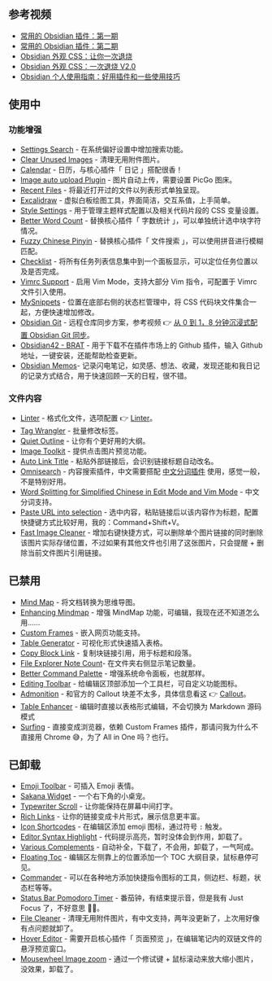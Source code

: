 ## 参考视频

- [常用的 Obsidian 插件：第一期](https://www.bilibili.com/video/BV1cs4y1H77h/)
- [常用的 Obsidian 插件：第二期](https://www.bilibili.com/video/BV1es4y1N7Mb/)
- [Obsidian 外观 CSS：让你一次退烧](https://www.bilibili.com/video/BV1KP4y1B7bd/)
- [Obsidian 外观 CSS：一次退烧 V2.0](https://www.bilibili.com/video/BV1uR4y127UT/?vd_source=b5ea3571072cc2ede537c6c80700c963)
- [Obsidian 个人使用指南：好用插件和一些使用技巧](https://www.bilibili.com/video/BV1gh411E7f7/)

## 使用中

### 功能增强

- [Settings Search](https://github.com/javalent/settings-search) - 在系统偏好设置中增加搜索功能。
- [Clear Unused Images](https://github.com/ozntel/oz-clear-unused-images-obsidian) - 清理无用附件图片。
- [Calendar](https://github.com/liamcain/obsidian-calendar-plugin) - 日历，与核心插件「 日记 」搭配很香！
- [Image auto upload Plugin](https://github.com/renmu123/obsidian-image-auto-upload-plugin) - 图片自动上传，需要设置 PicGo 图床。
- [Recent Files](https://github.com/tgrosinger/recent-files-obsidian) - 将最近打开过的文件以列表形式单独呈现。
- [Excalidraw](https://github.com/zsviczian/obsidian-excalidraw-plugin) - 虚拟白板绘图工具，界面简洁，交互系值，上手简单。
- [Style Settings](https://github.com/mgmeyers/obsidian-style-settings) - 用于管理主题样式配置以及相关代码片段的 CSS 变量设置。
- [Better Word Count](https://github.com/lukeleppan/better-word-count) - 替换核心插件「 字数统计 」，可以单独统计选中块字符情况。
- [Fuzzy Chinese Pinyin](https://github.com/lazyloong/obsidian-fuzzy-chinese) - 替换核心插件「 文件搜索 」，可以使用拼音进行模糊匹配。
- [Checklist](https://github.com/delashum/obsidian-checklist-plugin) - 将所有任务列表信息集中到一个面板显示，可以定位任务位置以及是否完成。
- [Vimrc Support](https://github.com/esm7/obsidian-vimrc-support) - 启用 Vim Mode，支持大部分 Vim 指令，可配置于 Vimrc 文件引入使用。
- [MySnippets](https://github.com/chetachiezikeuzor/MySnippets-Plugin) - 位置在底部右侧的状态栏管理中，将 CSS 代码块文件集合一起，方便快速增加修改。
- [Obsidian Git](https://github.com/denolehov/obsidian-git) - 远程仓库同步方案，参考视频 👉 [从 0 到 1，8 分钟沉浸式配置 Obsidian Git 同步](https://www.bilibili.com/video/BV1Bs4y1976R/)。
- [Obsidian42 - BRAT](https://github.com/TfTHacker/obsidian42-brat) - 用于下载不在插件市场上的 Github 插件，输入 Github 地址，一键安装，还能帮助检查更新。
- [Obsidian Memos](https://github.com/Quorafind/Obsidian-Memos)- 记录闪电笔记，如灵感、想法、收藏，发现还能和我日记的记录方式结合，用于快速回顾一天的日程，很不错。

### 文件内容

- [Linter](https://github.com/platers/obsidian-linter) - 格式化文件，选项配置 👉 [Linter](Linter.md)。
- [Tag Wrangler](https://github.com/pjeby/tag-wrangler) - 批量修改标签。
- [Quiet Outline](https://github.com/guopenghui/obsidian-quiet-outline) - 让你有个更好用的大纲。
- [Image Toolkit](https://github.com/sissilab/obsidian-image-toolkit/blob/master/README_cn.md) - 提供点击图片预览功能。
- [Auto Link Title](https://github.com/zolrath/obsidian-auto-link-title) - 粘贴外部链接后，会识别链接标题自动改名。
- [Omnisearch](https://github.com/scambier/obsidian-omnisearch) - 内容搜索插件，中文需要搭配 [中文分词插件](https://github.com/aidenlx/cm-chs-patch) 使用，感觉一般，不是特别好用。
- [Word Splitting for Simplified Chinese in Edit Mode and Vim Mode](https://github.com/aidenlx/cm-chs-patch) - 中文分词支持。
- [Paste URL into selection](https://github.com/denolehov/obsidian-url-into-selection) - 选中内容，粘贴链接后以该内容作为标题，配置快捷键方式比较好用，我的：Command+Shift+V。
- [Fast Image Cleaner](https://github.com/martinniee/Obsidian-fast-image-cleaner) - 增加右键快捷方式，可以删除单个图片链接的同时删除该图片实际存储位置，不过如果有其他文件也引用了这张图片，只会提醒 + 删除当前文件图片引用链接。

## 已禁用

- [Mind Map](https://github.com/MarkMindCkm/obsidian-enhancing-mindmap/blob/main/Readme-zh.md) - 将文档转换为思维导图。
- [Enhancing Mindmap](https://github.com/MarkMindCkm/obsidian-enhancing-mindmap) - 增强 MindMap 功能，可编辑，我现在还不知道怎么用……
- [Custom Frames](https://github.com/Ellpeck/ObsidianCustomFrames) - 嵌入网页功能支持。
- [Table Generator](https://github.com/Quorafind/Obsidian-Table-Generator) - 可视化形式快速插入表格。
- [Copy Block Link](https://github.com/mgmeyers/obsidian-copy-block-link) - 复制块链接引用，用于标题和段落。
- [File Explorer Note Count](https://github.com/ozntel/file-explorer-note-count)- 在文件夹右侧显示笔记数量。
- [Better Command Palette](https://github.com/AlexBieg/obsidian-better-command-palette) - 增强系统命令面板，也就那样。
- [Editing Toolbar](https://github.com/cumany/obsidian-editing-toolbar) - 给编辑区顶部添加一个工具栏，可自定义功能图标。
- [Admonition](https://github.com/javalent/admonitions) - 和官方的 Callout 块差不太多，具体信息看这 👉 [Callout](Callout.md)。
- [Table Enhancer](https://github.com/Stardusten/ob-table-enhancer) - 编辑时直接以表格形式编辑，不会切换为 Markdown 源码模式
- [Surfing](https://github.com/PKM-er/Obsidian-Surfing/blob/main/README-ZH.md) - 直接变成浏览器，依赖 Custom Frames 插件，那请问我为什么不直接用 Chrome 😅，为了 All in One 吗？也行。

## 已卸载

- [Emoji Toolbar](https://github.com/oliveryh/obsidian-emoji-toolbar) - 可插入 Emoji 表情。
- [Sakana Widget](https://github.com/quorafind/obsidian-sakana-widget) - 一个右下角的小桌宠。
- [Typewriter Scroll](https://github.com/deathau/cm-typewriter-scroll-obsidian) - 让你能保持在屏幕中间打字。
- [Rich Links](https://github.com/dhamaniasad/obsidian-rich-links) - 让你的链接变成卡片形式，展示信息更丰富。
- [Icon Shortcodes](https://github.com/aidenlx/obsidian-icon-shortcodes) - 在编辑区添加 emoji 图标，通过符号 `:` 触发。
- [Editor Syntax Highlight](https://github.com/deathau/cm-editor-syntax-highlight-obsidian) - 代码提示高亮，暂时没体会到作用，卸载了。
- [Various Complements](https://github.com/tadashi-aikawa/obsidian-various-complements-plugin) - 自动补全，下载了，不会用，卸载了，一气呵成。
- [Floating Toc](https://github.com/cumany/obsidian-floating-toc-plugin) - 编辑区左侧靠上的位置添加一个 TOC 大纲目录，鼠标悬停可见。
- [Commander](https://github.com/phibr0/obsidian-commander) - 可以在各种地方添加快捷指令图标的工具，侧边栏、标题，状态栏等等。
- [Status Bar Pomodoro Timer](https://github.com/kzhovn/statusbar-pomo-obsidian) - 番茄钟，有结束提示音，但是我有 Just Focus 了，不好意思 🙏🏻。
- [File Cleaner](https://github.com/Johnson0907/obsidian-file-cleaner) - 清理无用附件图片，有中文支持，两年没更新了，上次用好像有点问题就卸了。
- [Hover Editor](https://github.com/nothingislost/obsidian-hover-editor) - 需要开启核心插件「 页面预览 」，在编辑笔记内的双链文件的悬浮预览窗口。
- [Mousewheel Image zoom](https://github.com/nicojeske/mousewheel-image-zoom) - 通过一个修试键 + 鼠标滚动来放大缩小图片，没效果，卸载了。
